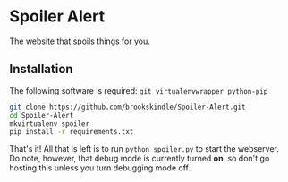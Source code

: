 Spoiler Alert
=============
The website that spoils things for you.

## Installation
The following software is required: `git virtualenvwrapper python-pip`
```bash
git clone https://github.com/brookskindle/Spoiler-Alert.git
cd Spoiler-Alert
mkvirtualenv spoiler
pip install -r requirements.txt
```
That's it! All that is left is to run `python spoiler.py` to start the
webserver. Do note, however, that debug mode is currently turned **on**, so
don't go hosting this unless you turn debugging mode off.
